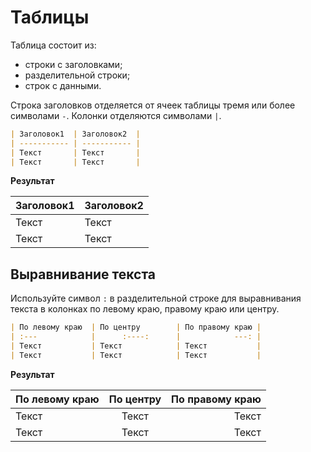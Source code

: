 # Таблицы

Таблица состоит из:
* строки с заголовками;
* разделительной строки;
* строк с данными.

Строка заголовков отделяется от ячеек таблицы тремя или более символами `-`. Колонки отделяются символами `|`.

```markdown
| Заголовок1  | Заголовок2  |
| ----------- | ----------- |
| Текст       | Текст       |
| Текст       | Текст       |
```

**Результат**

| Заголовок1  | Заголовок2  |
| ----------- | ----------- |
| Текст       | Текст       |
| Текст       | Текст       |

## Выравнивание текста

Используйте символ `:` в разделительной строке для выравнивания текста в колонках по левому краю, правому краю или центру.

```markdown
| По левому краю  | По центру        | По правому краю |
| :---            |      :----:      |            ---: |
| Текст           | Текст            | Текст           |
| Текст           | Текст            | Текст           |
```

**Результат**

| По левому краю  |     По центру    | По правому краю |
| :---            |      :----:      |            ---: |
| Текст           | Текст            | Текст           |
| Текст           | Текст            | Текст           |
